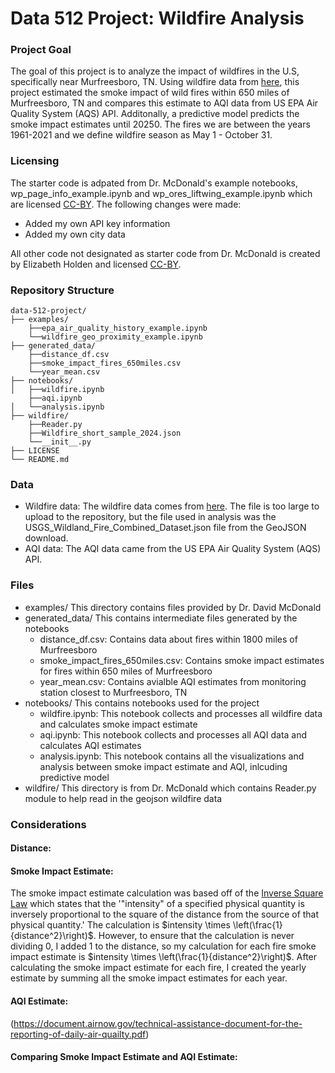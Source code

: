 # Data 512 Project: Wildfire Analysis

### Project Goal

The goal of this project is to analyze the impact of wildfires in the U.S, specifically near Murfreesboro, TN. Using wildfire data from [here](https://www.sciencebase.gov/catalog/item/61aa537dd34eb622f699df81), this project estimated the smoke impact of wild fires within 650 miles of Murfreesboro, TN and compares this estimate to AQI data from US EPA Air Quality System (AQS) API. Additonally, a predictive model predicts the smoke impact estimates until 20250. The fires we are between the years 1961-2021 and we define wildfire season as May 1 - October 31.

### Licensing
The starter code is adpated from Dr. McDonald's example notebooks, wp_page_info_example.ipynb and wp_ores_liftwing_example.ipynb which are licensed [CC-BY](https://creativecommons.org/licenses/by/4.0/). The following changes were made:
- Added my own API key information
- Added my own city data

All other code not designated as starter code from Dr. McDonald is created by Elizabeth Holden and licensed [CC-BY](https://creativecommons.org/licenses/by/4.0/).

### Repository Structure

```plaintext
data-512-project/
├── examples/
    ├──epa_air_quality_history_example.ipynb
    └──wildfire_geo_proximity_example.ipynb                      
├── generated_data/
    ├──distance_df.csv
    ├──smoke_impact_fires_650miles.csv
    └──year_mean.csv                                                  
├── notebooks/
│   ├──wildfire.ipynb
    ├──aqi.ipynb  
│   └──analysis.ipynb                 
├── wildfire/
    ├──Reader.py
    ├──Wildfire_short_sample_2024.json
    └──__init__.py                     
├── LICENSE                            
└── README.md
```
### Data
- Wildfire data: The wildfire data comes from [here](https://www.sciencebase.gov/catalog/item/61aa537dd34eb622f699df81). The file is too large to upload to the repository, but the file used in analysis was the USGS_Wildland_Fire_Combined_Dataset.json file from the GeoJSON download.
- AQI data: The AQI data came from the US EPA Air Quality System (AQS) API.

### Files
- examples/ This directory contains files provided by Dr. David McDonald
- generated_data/ This contains intermediate files generated by the notebooks
    - distance_df.csv: Contains data about fires within 1800 miles of Murfreesboro
    - smoke_impact_fires_650miles.csv: Contains smoke impact estimates for fires within 650 miles of Murfreesboro
    - year_mean.csv: Contains avialble AQI estimates from monitoring station closest to Murfreesboro, TN
- notebooks/ This contains notebooks used for the project
    - wildfire.ipynb: This notebook collects and processes all wildfire data and calculates smoke impact estimate
    - aqi.ipynb: This notebook collects and processes all AQI data and calculates AQI estimates
    - analysis.ipynb: This notebook contains all the visualizations and analysis between smoke impact estimate and AQI, inlcuding predictive model
- wildfire/ This directory is from Dr. McDonald which contains Reader.py module to help read in the geojson wildfire data

### Considerations
#### Distance:
#### Smoke Impact Estimate:
The smoke impact estimate calculation was based off of the [Inverse Square Law](https://en.wikipedia.org/wiki/Inverse-square_law) which states that the '"intensity" of a specified physical quantity is inversely proportional to the square of the distance from the source of that physical quantity.' The calculation is $intensity \times \left(\frac{1}{distance^2}\right)$. However, to ensure that the calculation is never dividing 0, I added 1 to the distance, so my calculation for each fire smoke impact estimate is $intensity \times \left(\frac{1}{distance^2}\right)$. After calculating the smoke impact estimate for each fire, I created the yearly estimate by summing all the smoke impact estimates for each year. 
#### AQI Estimate:
(https://document.airnow.gov/technical-assistance-document-for-the-reporting-of-daily-air-quailty.pdf)


#### Comparing Smoke Impact Estimate and AQI Estimate:
